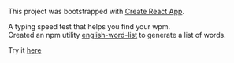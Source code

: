 This project was bootstrapped with [Create React App](https://github.com/facebookincubator/create-react-app).

A typing speed test that helps you find your wpm.  
Created an npm utility [english-word-list](https://github.com/rlopezlu/english-word-list) to generate a list of words.

Try it [here](https://rlopezlu.github.io/typing-speed-test/)
